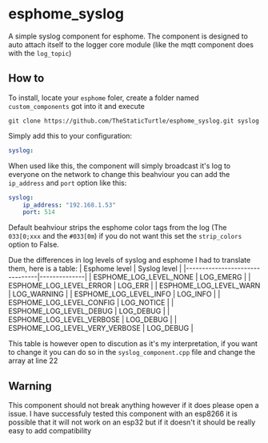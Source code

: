 # esphome_syslog

A simple syslog component for esphome. The component is designed to auto attach itself to the logger core module (like the mqtt component does with the `log_topic`)

## How to

To install, locate your `esphome` foler, create a folder named `custom_components` got into it and execute 
```shell
git clone https://github.com/TheStaticTurtle/esphome_syslog.git syslog
```

Simply add this to your configuration: 
```yaml
syslog:
```

When used like this, the component will simply broadcast it's log to everyone on the network to change this beahviour you can add the `ip_address` and `port` option like this:
```yaml
syslog:
    ip_address: "192.168.1.53"
    port: 514
```

Default beahviour strips the esphome color tags from the log (The `033[0;xxx` and the `#033[0m`) if you do not want this set the `strip_colors` option to False.

Due the differences in log levels of syslog and esphome I had to translate them, here is a table:
| Esphome level                  | Syslog level |
|--------------------------------|--------------|
| ESPHOME_LOG_LEVEL_NONE         | LOG_EMERG    |
| ESPHOME_LOG_LEVEL_ERROR        | LOG_ERR      |
| ESPHOME_LOG_LEVEL_WARN         | LOG_WARNING  |
| ESPHOME_LOG_LEVEL_INFO         | LOG_INFO     |
| ESPHOME_LOG_LEVEL_CONFIG       | LOG_NOTICE   |
| ESPHOME_LOG_LEVEL_DEBUG        | LOG_DEBUG    |
| ESPHOME_LOG_LEVEL_VERBOSE      | LOG_DEBUG    |
| ESPHOME_LOG_LEVEL_VERY_VERBOSE | LOG_DEBUG    |

This table is however open to discution as it's my interpretation, if you want to change it you can do so in the `syslog_component.cpp` file and change the array at line 22

## Warning
This component should not break anything however if it does please open a issue. I have successfuly tested this component with an esp8266 it is possible that it will not work on an esp32 but if it doesn't it should be really easy to add compatibility
